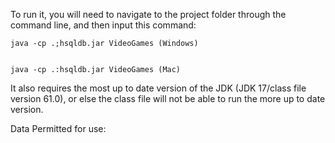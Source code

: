 To run it, you will need to navigate to the project folder through the command line, and then input this command:

    java -cp .;hsqldb.jar VideoGames (Windows)


    java -cp .:hsqldb.jar VideoGames (Mac)

It also requires the most up to date version of the JDK (JDK 17/class file version 61.0), or else the class file will not be able to run the more up to date version.

Data Permitted for use:

